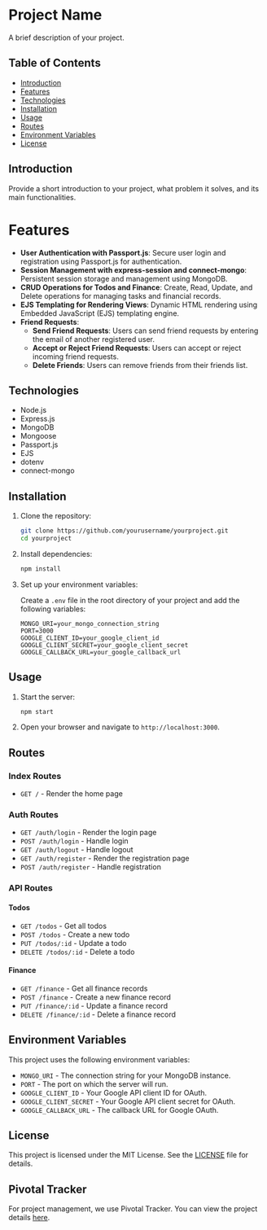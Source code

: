 # Project Name

A brief description of your project.

## Table of Contents

- [Introduction](#introduction)
- [Features](#features)
- [Technologies](#technologies)
- [Installation](#installation)
- [Usage](#usage)
- [Routes](#routes)
- [Environment Variables](#environment-variables)
- [License](#license)

## Introduction

Provide a short introduction to your project, what problem it solves, and its main functionalities.

# Features

- **User Authentication with Passport.js**: Secure user login and registration using Passport.js for authentication.
- **Session Management with express-session and connect-mongo**: Persistent session storage and management using MongoDB.
- **CRUD Operations for Todos and Finance**: Create, Read, Update, and Delete operations for managing tasks and financial records.
- **EJS Templating for Rendering Views**: Dynamic HTML rendering using Embedded JavaScript (EJS) templating engine.
- **Friend Requests**:
   - **Send Friend Requests**: Users can send friend requests by entering the email of another registered user.
   - **Accept or Reject Friend Requests**: Users can accept or reject incoming friend requests.
   - **Delete Friends**: Users can remove friends from their friends list.

## Technologies

- Node.js
- Express.js
- MongoDB
- Mongoose
- Passport.js
- EJS
- dotenv
- connect-mongo

## Installation

1. Clone the repository:

    ```bash
    git clone https://github.com/yourusername/yourproject.git
    cd yourproject
    ```

2. Install dependencies:

    ```bash
    npm install
    ```

3. Set up your environment variables:

    Create a `.env` file in the root directory of your project and add the following variables:

    ```env
    MONGO_URI=your_mongo_connection_string
    PORT=3000
    GOOGLE_CLIENT_ID=your_google_client_id
    GOOGLE_CLIENT_SECRET=your_google_client_secret
    GOOGLE_CALLBACK_URL=your_google_callback_url
    ```

## Usage

1. Start the server:

    ```bash
    npm start
    ```

2. Open your browser and navigate to `http://localhost:3000`.

## Routes

### Index Routes

- `GET /` - Render the home page

### Auth Routes

- `GET /auth/login` - Render the login page
- `POST /auth/login` - Handle login
- `GET /auth/logout` - Handle logout
- `GET /auth/register` - Render the registration page
- `POST /auth/register` - Handle registration

### API Routes

#### Todos

- `GET /todos` - Get all todos
- `POST /todos` - Create a new todo
- `PUT /todos/:id` - Update a todo
- `DELETE /todos/:id` - Delete a todo

#### Finance

- `GET /finance` - Get all finance records
- `POST /finance` - Create a new finance record
- `PUT /finance/:id` - Update a finance record
- `DELETE /finance/:id` - Delete a finance record

## Environment Variables

This project uses the following environment variables:

- `MONGO_URI` - The connection string for your MongoDB instance.
- `PORT` - The port on which the server will run.
- `GOOGLE_CLIENT_ID` - Your Google API client ID for OAuth.
- `GOOGLE_CLIENT_SECRET` - Your Google API client secret for OAuth.
- `GOOGLE_CALLBACK_URL` - The callback URL for Google OAuth.

## License

This project is licensed under the MIT License. See the [LICENSE](LICENSE) file for details.

## Pivotal Tracker

For project management, we use Pivotal Tracker. You can view the project details [here](https://www.pivotaltracker.com/n/projects/2706137).
